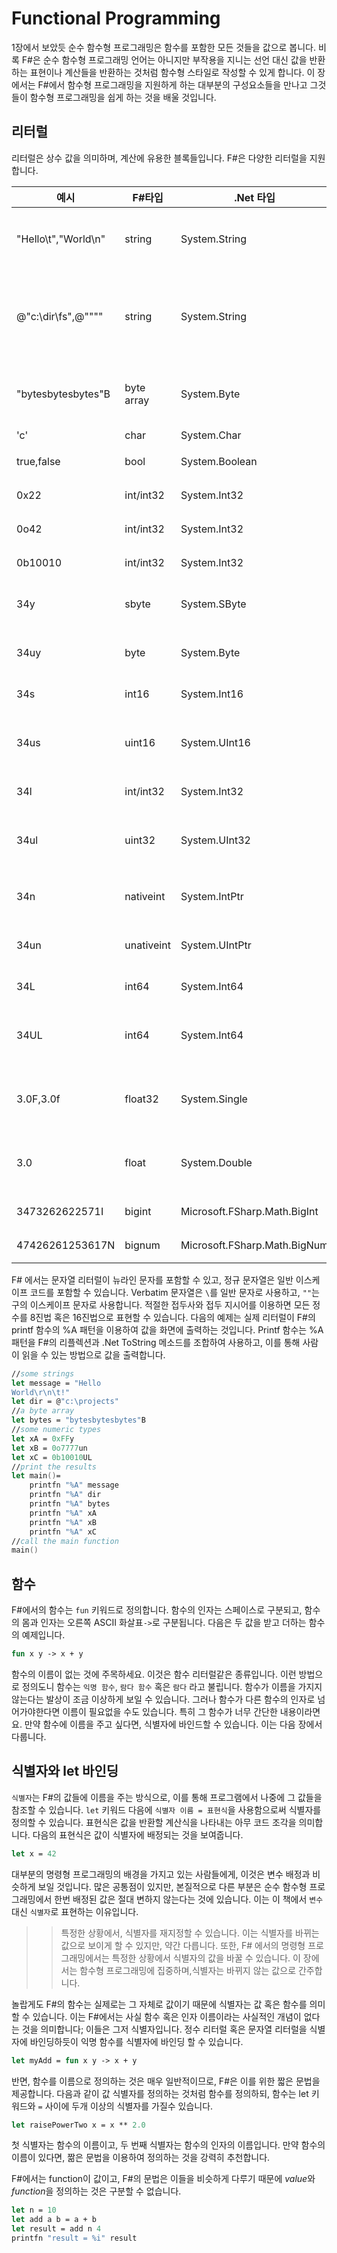 # Functional Programming

1장에서 보았듯 순수 함수형 프로그래밍은 함수를 포함한 모든 것들을 값으로 봅니다. 비록 F#은 순수 함수형 프로그래밍 언어는 아니지만 부작용을 지니는 선언 대신 값을 반환하는 표현이나 계산들을 반환하는 것처럼 함수형 스타일로 작성할 수 있게 합니다. 이 장에서는 F#에서 함수형 프로그래밍을 지원하게 하는 대부분의 구성요소들을 만나고 그것들이 함수형 프로그래밍을 쉽게 하는 것을 배울 것입니다.

## 리터럴

리터럴은 상수 값을 의미하며, 계산에 유용한 블록들입니다. F#은 다양한 리터럴을 지원합니다.

|예시|F#타입|.Net 타입|설명|
|---|---|---|---|
|"Hello\t","World\n"|string|System.String|이스케이프 문자(\)를 포함한 문자열입니다|
|@"c:\dir\fs",@""""|string|System.String|축자(verbatim) 문자열입니다. (\)는 일반 문자로 취급됩니다|
|"bytesbytesbytes"B|byte array|System.Byte|바이트 배열로 저장될 문자열입니다|
|'c'|char|System.Char|문자입니다|
|true,false|bool|System.Boolean|불리언 값입니다|
|0x22|int/int32|System.Int32|16진수 정수입니다|
|0o42|int/int32|System.Int32|8진수 정수입니다|
|0b10010|int/int32|System.Int32|2진수 정수입니다|
|34y|sbyte|System.SByte|부호를 가진 바이트입니다|
|34uy|byte|System.Byte|부호를 가지지 않는 바이트입니다|
|34s|int16|System.Int16|16비트 정수입니다|
|34us|uint16|System.UInt16|부호를 가지지 않는 16비트 정수입니다|
|34l|int/int32|System.Int32|32비트 정수입니다|
|34ul|uint32|System.UInt32|부호를 가지지 않는 32비트 정수입니다|
|34n|nativeint|System.IntPtr|네이티브 크기를 가지는 정수입니다|
|34un|unativeint|System.UIntPtr|네이티브 크기를 가지는 정수입니다|
|34L|int64|System.Int64|32비트 정수입니다|
|34UL|int64|System.Int64|부호를 가지지 않는 32비트 정수입니다|
|3.0F,3.0f|float32|System.Single|IEEE 32비트 부동소수점 실수입니다|
|3.0|float|System.Double|IEEE 64비트 부동소수점 실수입니다|
|3473262622571I|bigint|Microsoft.FSharp.Math.BigInt|임의의 큰 정수입니다|
|47426261253617N|bignum|Microsoft.FSharp.Math.BigNum|임의의 큰 수입니다|

F# 에서는 문자열 리터럴이 뉴라인 문자를 포함할 수 있고, 정규 문자열은 일반 이스케이프 코드를 포함할 수 있습니다. Verbatim 문자열은 `\`를 일반 문자로 사용하고, `""`는 구의 이스케이프 문자로 사용합니다. 적절한 접두사와 접두 지시어를 이용하면 모든 정수를 8진법 혹은 16진법으로 표현할 수 있습니다. 다음의 예제는 실제 리터럴이 F#의 printf 함수의 %A 패턴을 이용하여 값을 화면에 출력하는 것입니다. Printf 함수는 %A패턴을 F#의 리플렉션과 .Net ToString 메소드를 조합하여 사용하고, 이를 통해 사람이 읽을 수 있는 방법으로 값을 출력합니다.

```Fsharp
//some strings
let message = "Hello
World\r\n\t!"
let dir = @"c:\projects"
//a byte array
let bytes = "bytesbytesbytes"B
//some numeric types
let xA = 0xFFy
let xB = 0o7777un
let xC = 0b10010UL
//print the results
let main()=
    printfn "%A" message
    printfn "%A" dir
    printfn "%A" bytes
    printfn "%A" xA
    printfn "%A" xB
    printfn "%A" xC
//call the main function
main()
```

## 함수
F#에서의 함수는 `fun` 키워드로 정의합니다. 함수의 인자는 스페이스로 구분되고, 함수의 몸과 인자는 오른쪽 ASCII 화살표`->`로 구분됩니다. 다음은 두 값을 받고 더하는 함수의 예제입니다.
```fsharp
fun x y -> x + y
```

함수의 이름이 없는 것에 주목하세요. 이것은 함수 리터럴같은 종류입니다. 이런 방법으로 정의도니 함수는 `익명 함수`, `람다 함수` 혹은 `람다` 라고 불립니다.
함수가 이름을 가지지 않는다는 발상이 조금 이상하게 보일 수 있습니다. 그러나 함수가 다른 함수의 인자로 넘어가야한다면 이름이 필요없을 수도 있습니다. 특히 그 함수가 너무 간단한 내용이라면요. 만약 함수에 이름을 주고 싶다면, 식별자에 바인드할 수 있습니다. 이는 다음 장에서 다룹니다.

## 식별자와 let 바인딩
`식별자`는 F#의 값들에 이름을 주는 방식으로, 이를 통해 프로그램에서 나중에 그 값들을 참조할 수 있습니다. `let` 키워드 다음에 `식별자 이름 = 표현식`을 사용함으로써 식별자를 정의할 수 있습니다. 표현식은 값을 반환할 계산식을 나타내는 아무 코드 조각을 의미합니다. 다음의 표현식은 값이 식별자에 배정되는 것을 보여줍니다.

```fsharp
let x = 42
```

대부분의 명령형 프로그래밍의 배경을 가지고 있는 사람들에게, 이것은 변수 배정과 비슷하게 보일 것입니다. 많은 공통점이 있지만, 본질적으로 다른 부분은 순수 함수형 프로그래밍에서 한번 배정된 값은 절대 변하지 않는다는 것에 있습니다. 이는 이 책에서 `변수` 대신 `식별자`로 표현하는 이유입니다.

>> 특정한 상황에서, 식별자를 재지정할 수 있습니다. 이는 식별자를 바뀌는 값으로 보이게 할 수 있지만, 약간 다릅니다. 또한, F# 에서의 명령형 프로그래밍에서는 특정한 상황에서 식별자의 값을 바꿀 수 있습니다. 이 장에서는 함수형 프로그래밍에 집중하며,식별자는 바뀌지 않는 값으로 간주합니다.

놀랍게도 F#의 함수는 실제로는 그 자체로 값이기 때문에 식별자는 값 혹은 함수를 의미할 수 있습니다. 이는 F#에서는 사실 함수 혹은 인자 이름이라는 사실적인 개념이 없다는 것을 의미합니다; 이들은 그저 식별자입니다. 정수 리터럴 혹은 문자열 리터럴을 식별자에 바인딩하듯이 익명 함수를 식별자에 바인딩 할 수 있습니다.

```fsharp
let myAdd = fun x y -> x + y
```

반면, 함수를 이름으로 정의하는 것은 매우 일반적이므로, F#은 이를 위한 짧은 문법을 제공합니다. 다음과 같이 값 식별자를 정의하는 것처럼 함수를 정의하되, 함수는 let 키워드와 `=` 사이에 두개 이상의 식별자를 가질수 있습니다.

```fsharp 
let raisePowerTwo x = x ** 2.0
```

첫 식별자는 함수의 이름이고, 두 번째 식별자는 함수의 인자의 이름입니다. 만약 함수의 이름이 있다면, 짦은 문법을 이용하여 정의하는 것을 강력히 추천합니다.

F#에서는 function이 값이고, F#의 문법은 이들을 비슷하게 다루기 때문에 *value*와 *function*을 정의하는 것은 구분할 수 없습니다.

```fsharp
let n = 10
let add a b = a + b
let result = add n 4
printfn "result = %i" result
```

